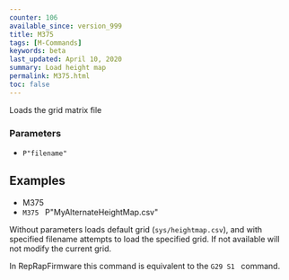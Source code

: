 ```yaml
---
counter: 106
available_since: version_999
title: M375
tags: [M-Commands] 
keywords: beta 
last_updated: April 10, 2020 
summary: Load height map 
permalink: M375.html
toc: false 
---
```



Loads the grid matrix file

### Parameters

* `P"filename"`

## Examples

* M375
* ` M375  ` P"MyAlternateHeightMap.csv"

Without parameters loads default grid (`sys/heightmap.csv`), and with specified filename attempts to load the specified grid. If not available will not modify the current grid.

In RepRapFirmware this command is equivalent to the ` G29 S1  ` command.

